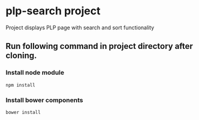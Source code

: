 # plp-search project
Project displays PLP page with search and sort functionality

## Run following command in project directory after cloning.
### Install node module
    npm install

### Install bower components
    bower install
